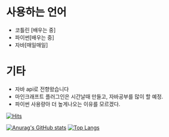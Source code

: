 # 사용하는 언어
- 코틀린 [배우는 중]
- 파이썬[배우는 중]
- 자바[매일매일]
# 기타
- 자바 api로 전향왔습니다
- 마인크래프트 플러그인은 시간날때 만들고, 자바공부를 많이 할 예정.
- 파이썬 사용량아 더 높게나오는 이유를 모르겠다.

[![Hits](https://hits.seeyoufarm.com/api/count/incr/badge.svg?url=https%3A%2F%2Fgithub.com%2Fboyboy0710%2Fboyboy0710&count_bg=%2379C83D&title_bg=%23555555&icon=&icon_color=%23E7E7E7&title=hits&edge_flat=false)](https://hits.seeyoufarm.com)

[![Anurag's GitHub stats](https://github-readme-stats.vercel.app/api?username=boyboy0710)](https://github.com/anuraghazra/github-readme-stats)
[![Top Langs](https://github-readme-stats.vercel.app/api/top-langs/?username=boyboy0710&layout=compact)](https://github.com/anuraghazra/github-readme-stats)



